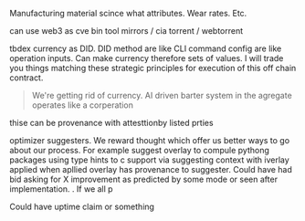 Manufacturing material scince what attributes. Wear rates. Etc. 


can use web3 as cve bin tool mirrors / cia torrent / webtorrent

tbdex currency as DID. DID method are like CLI command config are like operation inputs. Can make currency therefore sets of values. I will trade you things matching these strategic principles for execution of this off chain contract.

> We're getting rid of currency. AI driven barter system in the agregate operates like a corperation

thise can be provenance with attesttionby listed prties


optimizer suggesters. We reward thought which offer us better ways to go about our process. For example suggest overlay to compule pythong packages using type hints to c support via suggesting context with iverlay applied when apllied overlay has provenance to suggester. Could have had bid asking for X improvement as predicted by some mode or seen after implementation. . If we all p

Could have uptime claim or something
